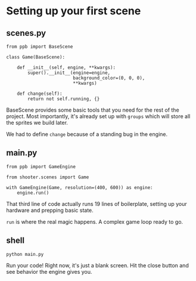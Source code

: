 # Setting up your first scene

## scenes.py

    from ppb import BaseScene
    
    class Game(BaseScene):
    
        def __init__(self, engine, **kwargs):
            super().__init__(engine=engine, 
                             background_color=(0, 0, 0),
                             **kwargs)
        
        def change(self):
            return not self.running, {}

BaseScene provides some basic tools that you need for the rest of the project.
Most importantly, it's already set up with `groups` which will store all the
sprites we build later.

We had to define `change` because of a standing bug in the engine.

## main.py

    from ppb import GameEngine
    
    from shooter.scenes import Game
    
    with GameEngine(Game, resolution=(400, 600)) as engine:
        engine.run()

That third line of code actually runs 19 lines of boilerplate, setting up your
hardware and prepping basic state.

`run` is where the real magic happens. A complex game loop ready to go.

## shell

    python main.py

Run your code! Right now, it's just a blank screen. Hit the close button and
see behavior the engine gives you.